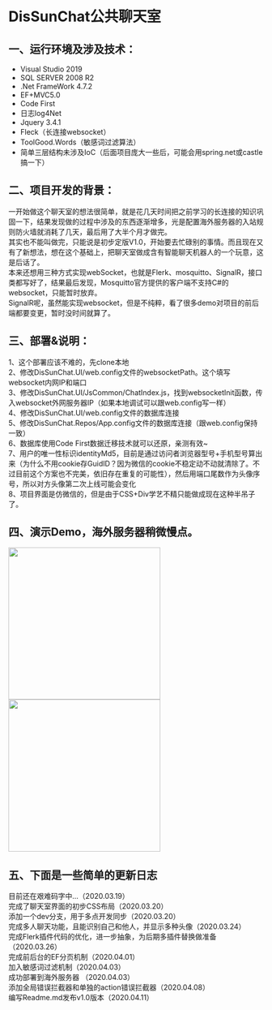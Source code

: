 # DisSunChat公共聊天室
一、运行环境及涉及技术：
------------------
* Visual Studio 2019<br>
* SQL SERVER 2008 R2<br>
* .Net FrameWork 4.7.2<br>
* EF+MVC5.0<br>
* Code First<br>
* 日志log4Net<br>
* Jquery 3.4.1<br>
* Fleck（长连接websocket）<br>
* ToolGood.Words（敏感词过滤算法）<br>
* 简单三层结构未涉及IoC（后面项目庞大一些后，可能会用spring.net或castle搞一下）

二、项目开发的背景：
---------------
一开始做这个聊天室的想法很简单，就是花几天时间把之前学习的长连接的知识巩固一下，结果发现做的过程中涉及的东西逐渐增多，光是配置海外服务器的入站规则防火墙就消耗了几天，最后用了大半个月才做完。<br>
其实也不能叫做完，只能说是初步定版V1.0，开始要去忙碌别的事情。而且现在又有了新想法，想在这个基础上，把聊天室做成含有智能聊天机器人的一个玩意，这是后话了。<br>
本来还想用三种方式实现webSocket，也就是Flerk、mosquitto、SignalR，接口类都写好了，结果最后发现，Mosquitto官方提供的客户端不支持C#的websocket，只能暂时放弃。<br>
SignalR呢，虽然能实现websocket，但是不纯粹，看了很多demo对项目的前后端都要变更，暂时没时间就算了。<br>

三、部署&说明：
----------------
1、这个部署应该不难的，先clone本地<br>
2、修改DisSunChat.UI/web.config文件的websocketPath。这个填写websocket内网IP和端口<br>
3、修改DisSunChat.UI/JsCommon/ChatIndex.js，找到websocketInit函数，传入websocket外网服务器IP（如果本地调试可以跟web.config写一样）<br>
4、修改DisSunChat.UI/web.config文件的数据库连接<br>
5、修改DisSunChat.Repos/App.config文件的数据库连接（跟web.config保持一致）<br>
6、数据库使用Code First数据迁移技术就可以还原，亲测有效~<br>
7、用户的唯一性标识identityMd5，目前是通过访问者浏览器型号+手机型号算出来（为什么不用cookie存GuidID？因为微信的cookie不稳定动不动就清除了。不过目前这个方案也不完美，依旧存在重复的可能性），然后用端口尾数作为头像序号，所以对方头像第二次上线可能会变化<br>
8、项目界面是仿微信的，但是由于CSS+Div学艺不精只能做成现在这种半吊子了。<br>

四、演示Demo，海外服务器稍微慢点。
---------------- 
 <img src="http://chat.dissun.com.cn/images/demoUrl.png" width="300" />
 <img src="http://chat.dissun.com.cn/images/previewUI.jpg" width="300" />

五、下面是一些简单的更新日志
----------------
目前还在艰难码字中...（2020.03.19）<br>
完成了聊天室界面的初步CSS布局（2020.03.20）<br>
添加一个dev分支，用于多点开发同步（2020.03.20）<br>
完成多人聊天功能，且能识别自己和他人，并显示多种头像（2020.03.24）<br>
完成Flerk插件代码的优化，进一步抽象，为后期多插件替换做准备（2020.03.26）<br>
完成前后台的EF分页机制（2020.04.01）<br>
加入敏感词过滤机制（2020.04.03）<br>
成功部署到海外服务器 （2020.04.03）<br>
添加全局错误拦截器和单独的action错误拦截器（2020.04.08）<br>
编写Readme.md发布v1.0版本（2020.04.11）<br>

